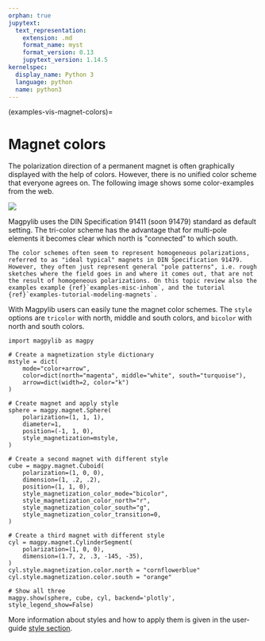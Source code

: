 ```yaml
---
orphan: true
jupytext:
  text_representation:
    extension: .md
    format_name: myst
    format_version: 0.13
    jupytext_version: 1.14.5
kernelspec:
  display_name: Python 3
  language: python
  name: python3
---
```


(examples-vis-magnet-colors)=

# Magnet colors

The polarization direction of a permanent magnet is often graphically displayed
with the help of colors. However, there is no unified color scheme that everyone
agrees on. The following image shows some color-examples from the web.

![](../../../_static/images/examples_vis_magnet_colors.png)

Magpylib uses the DIN Specification 91411 (soon 91479) standard as default
setting. The tri-color scheme has the advantage that for multi-pole elements it
becomes clear which north is "connected" to which south.

```{hint}
The color schemes often seem to represent homogeneous polarizations, referred to as "ideal typical" magnets in DIN Specification 91479. However, they often just represent general "pole patterns", i.e. rough sketches where the field goes in and where it comes out, that are not the result of homogeneous polarizations. On this topic review also the examples example {ref}`examples-misc-inhom`, and the tutorial {ref}`examples-tutorial-modeling-magnets`.
```

With Magpylib users can easily tune the magnet color schemes. The `style`
options are `tricolor` with north, middle and south colors, and `bicolor` with
north and south colors.

```{code-cell} ipython
import magpylib as magpy

# Create a magnetization style dictionary
mstyle = dict(
    mode="color+arrow",
    color=dict(north="magenta", middle="white", south="turquoise"),
    arrow=dict(width=2, color="k")
)

# Create magnet and apply style
sphere = magpy.magnet.Sphere(
    polarization=(1, 1, 1),
    diameter=1,
    position=(-1, 1, 0),
    style_magnetization=mstyle,
)

# Create a second magnet with different style
cube = magpy.magnet.Cuboid(
    polarization=(1, 0, 0),
    dimension=(1, .2, .2),
    position=(1, 1, 0),
    style_magnetization_color_mode="bicolor",
    style_magnetization_color_north="r",
    style_magnetization_color_south="g",
    style_magnetization_color_transition=0,
)

# Create a third magnet with different style
cyl = magpy.magnet.CylinderSegment(
    polarization=(1, 0, 0),
    dimension=(1.7, 2, .3, -145, -35),
)
cyl.style.magnetization.color.north = "cornflowerblue"
cyl.style.magnetization.color.south = "orange"

# Show all three
magpy.show(sphere, cube, cyl, backend='plotly', style_legend_show=False)
```

More information about styles and how to apply them is given in the user-guide
[style section](guide-graphic-styles).
